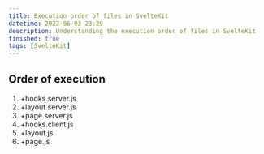 ```yaml
---
title: Execution order of files in SvelteKit
datetime: 2023-06-03 23:29
description: Understanding the execution order of files in SvelteKit
finished: true
tags: [SvelteKit]
---
```


## Order of execution

1. +hooks.server.js
2. +layout.server.js
3. +page.server.js
4. +hooks.client.js
5. +layout.js
6. +page.js

